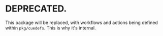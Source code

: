 # DEPRECATED.

This package will be replaced, with workflows and actions being defined within
`pkg/cuedefs`.  This is why it's internal.
